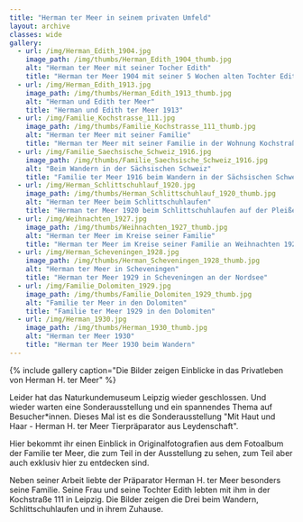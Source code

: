 ```yaml
---
title: "Herman ter Meer in seinem privaten Umfeld"
layout: archive
classes: wide
gallery:
  - url: /img/Herman_Edith_1904.jpg
    image_path: /img/thumbs/Herman_Edith_1904_thumb.jpg
    alt: "Herman ter Meer mit seiner Tocher Edith"
    title: "Herman ter Meer 1904 mit seiner 5 Wochen alten Tochter Edith"
  - url: /img/Herman_Edith_1913.jpg
    image_path: /img/thumbs/Herman_Edith_1913_thumb.jpg
    alt: "Herman und Edith ter Meer"
    title: "Herman und Edith ter Meer 1913"
  - url: /img/Familie_Kochstrasse_111.jpg
    image_path: /img/thumbs/Familie_Kochstrasse_111_thumb.jpg
    alt: "Herman ter Meer mit seiner Familie"
    title: "Herman ter Meer mit seiner Familie in der Wohnung Kochstraße 111"
  - url: /img/Familie_Saechsische_Schweiz_1916.jpg
    image_path: /img/thumbs/Familie_Saechsische_Schweiz_1916.jpg
    alt: "Beim Wandern in der Sächsischen Schweiz"
    title: "Familie ter Meer 1916 beim Wandern in der Sächsischen Schweiz"  
  - url: /img/Herman_Schlittschuhlauf_1920.jpg
    image_path: /img/thumbs/Herman_Schlittschuhlauf_1920_thumb.jpg
    alt: "Herman ter Meer beim Schlittschuhlaufen"
    title: "Herman ter Meer 1920 beim Schlittschuhlaufen auf der Pleiße"
  - url: /img/Weihnachten_1927.jpg
    image_path: /img/thumbs/Weihnachten_1927_thumb.jpg
    alt: "Herman ter Meer im Kreise seiner Familie"
    title: "Herman ter Meer im Kreise seiner Familie an Weihnachten 1927"
  - url: /img/Herman_Scheveningen_1928.jpg
    image_path: /img/thumbs/Herman_Scheveningen_1928_thumb.jpg
    alt: "Herman ter Meer in Scheveningen"
    title: "Herman ter Meer 1929 in Scheveningen an der Nordsee"
  - url: /img/Familie_Dolomiten_1929.jpg
    image_path: /img/thumbs/Familie_Dolomiten_1929_thumb.jpg
    alt: "Familie ter Meer in den Dolomiten"
    title: "Familie ter Meer 1929 in den Dolomiten"
  - url: /img/Herman_1930.jpg
    image_path: /img/thumbs/Herman_1930_thumb.jpg
    alt: "Herman ter Meer 1930"
    title: "Herman ter Meer 1930 beim Wandern"
---
```


{% include gallery caption="Die Bilder zeigen Einblicke in das Privatleben von Herman H. ter Meer" %}

Leider hat das Naturkundemuseum Leipzig wieder geschlossen. Und wieder warten eine Sonderausstellung und ein spannendes Thema auf Besucher*innen. Dieses Mal ist es die Sonderausstellung "Mit Haut und Haar - Herman H. ter Meer Tierpräparator aus Leydenschaft".

Hier bekommt ihr einen Einblick in Originalfotografien aus dem Fotoalbum der Familie ter Meer, die zum Teil in der Ausstellung zu sehen, zum Teil aber auch exklusiv hier zu entdecken sind.

Neben seiner Arbeit liebte der Präparator Herman H. ter Meer besonders seine Familie. Seine Frau und seine Tochter Edith lebten mit ihm in der Kochstraße 111 in Leipzig. Die Bilder zeigen die Drei beim Wandern, Schlittschuhlaufen und in ihrem Zuhause.
